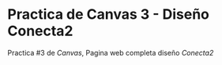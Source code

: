# Practica de Canvas 3 - Diseño Conecta2

Practica #3 de _Canvas_, Pagina web completa diseño _Conecta2_
